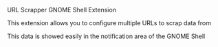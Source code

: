 URL Scrapper GNOME Shell Extension

This extension allows you to configure multiple URLs to scrap data from

This data is showed easily in the notification area of the GNOME Shell

